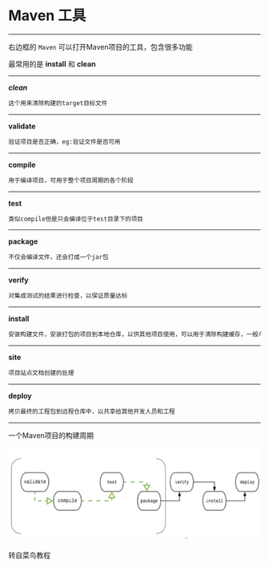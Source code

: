 # Maven 工具

*********

右边框的 `Maven` 可以打开Maven项目的工具，包含很多功能

最常用的是 **install** 和 **clean** 


*****************

_**clean**_

```markdown
这个用来清除构建的target目标文件
```

***************

**validate**

```markdown
验证项目是否正确，eg:验证文件是否可用
```

**************

**compile**

```markdown
用于编译项目，可用于整个项目周期的各个阶段
```

**************

**test**

```markdown
类似compile但是只会编译位于test目录下的项目
```

**************

**package**

```markdown
不仅会编译文件，还会打成一个jar包
```

**************

**verify**

```markdown
对集成测试的结果进行检查，以保证质量达标
```

**************

**install**

```markdown
安装构建文件，安装打包的项目到本地仓库，以供其他项目使用，可以用于清除构建缓存，一般与clean连用
```

**************

**site**

```markdown
项目站点文档创建的处理
```

****************

**deploy**

```markdown
拷贝最终的工程包到远程仓库中，以共享给其他开发人员和工程
```

**************

一个Maven项目的构建周期

![img_4.png](img_4.png)

转自菜鸟教程
